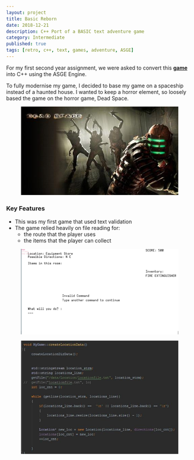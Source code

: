 ```yaml
---
layout: project
title: Basic Reborn
date: 2018-12-21
description: C++ Port of a BASIC text adventure game
category: Intermediate
published: true
tags: [retro, c++, text, games, adventure, ASGE]
---
```


For my first second year assignment, we were asked to convert this **[game](http://www.colorcomputerarchive.com/coco/Documents/Books/Write%20Your%20Own%20Adventure%20Programs%20(1983)(Usborne).pdf)** into C++ using the ASGE Engine.

To fully modernise my game, I decided to base my game on a spaceship instead of a haunted house. I wanted to keep a horror element, so loosely based the game on the horror game, Dead Space.
<figure>
    <img src="../assets/img/deadspace.jpg">
 </figure>
    
  ### Key Features
 - This was my first game that used text validation
 - The game relied heavily on file reading for:
    - the route that the player uses
    - the items that the player can collect
  <figure> 
    <img src="../assets/img/BR1.jpg">
   </figure>
   
   <figure>
    <img src="../assets/img/BR2.JPG">
   </figure>
    
    
    
